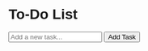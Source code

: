 <!DOCTYPE html>
<html lang="en">
<head>
  <meta charset="UTF-8">
  <meta name="viewport" content="width=device-width, initial-scale=1.0">
  <style>
    body {
  font-family: 'Arial', sans-serif;
  display: flex;
  align-items: center;
  justify-content: center;
  height: 100vh;
  margin: 0;
}

.container {
  text-align: center;
}

input[type="text"] {
  padding: 8px;
  margin-right: 8px;
}

button {
  padding: 8px;
  cursor: pointer;
}

ul {
  list-style-type: none;
  padding: 0;
}

  </style>
  <title>To-Do List App</title>
</head>
<body>
  <div class="container">
    <h1>To-Do List</h1>
    <div>
      <input type="text" id="taskInput" placeholder="Add a new task...">
      <button onclick="addTask()">Add Task</button>
    </div>
    <ul id="taskList"></ul>
  </div>

  <script>
    // Function to add a new task
function addTask() {
  var taskInput = document.getElementById('taskInput');
  var taskList = document.getElementById('taskList');

  if (taskInput.value.trim() === '') {
    alert('Please enter a task.');
    return;
  }

  var task = document.createElement('li');
  task.textContent = taskInput.value;

  // Add a delete button to each task
  var deleteButton = document.createElement('button');
  deleteButton.textContent = 'Delete';
  deleteButton.onclick = function() {
    task.parentNode.removeChild(task);
  };

  task.appendChild(deleteButton);
  taskList.appendChild(task);

  // Clear the input field after adding the task
  taskInput.value = '';
}

  </script>
</body>
</html>
